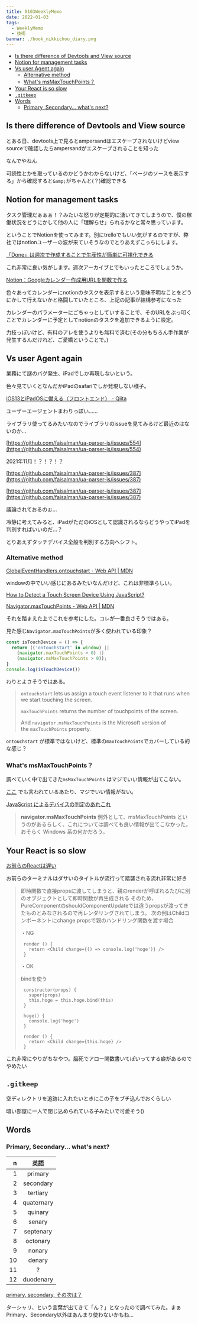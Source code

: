```yaml
---
title: 0103WeeklyMemo
date: 2022-01-03
tags:
  - WeeklyMemo
  - 技術
bannar: ./book_nikkichou_diary.png
---
```


- [Is there difference of Devtools and View source](#is-there-difference-of-devtools-and-view-source)
- [Notion for management tasks](#notion-for-management-tasks)
- [Vs user Agent again](#vs-user-agent-again)
  - [Alternative method](#alternative-method)
  - [What's msMaxTouchPoints？](#whats-msmaxtouchpoints)
- [Your React is so slow](#your-react-is-so-slow)
- [`.gitkeep`](#gitkeep)
- [Words](#words)
  - [Primary, Secondary... what's next?](#primary-secondary-whats-next)

## Is there difference of Devtools and View source

とある日、devtools上で見るとampersandはエスケープされないけどview sourceで確認したらampersandがエスケープされることを知った

なんでやねん

可読性とかを取っているのかどうかわからないけど、「ページのソースを表示する」から確認すると`&amp;`がちゃんと(？)確認できる

## Notion for management tasks

タスク管理だぁぁぁ！？みたいな怒りが定期的に湧いてきてしまうので、僕の稼働状況をどうにかして他の人に「理解らせ」られるかなと常々思っています。

ということでNotionを使ってみます。別にtrelloでもいい気がするのですが、弊社ではnotionユーザーの波が来ていそうなのでとりあえずこっちにします。

[「Done」は週次で作成することで生産性が簡単に可視化できる](https://note.com/hwhang813/n/n4d49ff5d37f9#:~:text=%E3%81%AB%E3%81%AA%E3%82%8A%E3%81%BE%E3%81%99%E3%80%82-,%E3%80%8CDone%E3%80%8D%E3%81%AF%E9%80%B1%E6%AC%A1%E3%81%A7%E4%BD%9C%E6%88%90%E3%81%99%E3%82%8B%E3%81%93%E3%81%A8%E3%81%A7%E7%94%9F%E7%94%A3%E6%80%A7%E3%81%8C%E7%B0%A1%E5%8D%98%E3%81%AB%E5%8F%AF%E8%A6%96%E5%8C%96%E3%81%A7%E3%81%8D%E3%82%8B,-%E3%81%AA%E3%82%93%E3%81%A7%E3%80%8CDone%E3%80%8D%E3%81%98%E3%82%83)

これ非常に良い気がします。週次アーカイブとでもいったところでしょうか。

[Notion：Googleカレンダー作成用URLを関数で作る](https://zenn.dev/barusu/articles/d079a4e9dd6712)

色々あってカレンダーにnotionのタスクを表示するという意味不明なことをどうにかして行えないかと格闘していたところ、上記の記事が結構参考になった

カレンダーのパラメーターにごちゃっとしていすることで、そのURLをぶっ叩くことでカレンダーに予定としてnotionのタスクを追加できるように設定。

力技っぽいけど、有料のアレを使うよりも無料で済む(その分もちろん手作業が発生するんだけれど、ご愛嬌ということで。)

## Vs user Agent again

業務にて謎のバグ発生、iPadでしか再現しないという。

色々見ていくとなんだかiPadのsafariでしか発現しない様子。

[iOS13とiPadOSに備える（フロントエンド） - Qiita](https://qiita.com/zprodev/items/7e133e801e88ae966dc5#ipados%E3%81%AF%E3%83%87%E3%83%95%E3%82%A9%E3%83%AB%E3%83%88%E3%81%AEuseragent%E3%81%8Cmacos%E3%81%A8%E5%90%8C%E3%81%98%E3%81%AB%E3%81%AA%E3%82%8B)

ユーザーエージェントまわりっぽい……

ライブラリ使ってるみたいなのでライブラリのissueを見てみるけど最近のはないのか…

[https://github.com/faisalman/ua-parser-js/issues/554](https://github.com/faisalman/ua-parser-js/issues/554)

2021年11月！？！？！？

[https://github.com/faisalman/ua-parser-js/issues/387](https://github.com/faisalman/ua-parser-js/issues/387)

[https://github.com/faisalman/ua-parser-js/issues/387](https://github.com/faisalman/ua-parser-js/issues/387)

議論されておるのぉ…

冷静に考えてみると、iPadがただのiOSとして認識されるならどうやってiPadを判別すればいいのだ…？

とりあえずタッチデバイス全般を判別する方向へシフト。

### Alternative method

[GlobalEventHandlers.ontouchstart - Web API | MDN](https://developer.mozilla.org/ja/docs/Web/API/GlobalEventHandlers/ontouchstart)

windowの中でいい感じにあるみたいなんだけど、これは非標準らしい。

[How to Detect a Touch Screen Device Using JavaScript?](https://javascript.plainenglish.io/how-to-detect-a-touch-screen-device-using-javascript-68a68360375a)

[Navigator.maxTouchPoints - Web API | MDN](https://developer.mozilla.org/ja/docs/Web/API/Navigator/maxTouchPoints)

それを踏まえた上でこれを参考にした。コレが一番良さそうではある。

見た感じ`Navigator.maxTouchPoints`が多く使われている印象？

```jsx
const isTouchDevice = () => {
  return (('ontouchstart' in window) ||
    (navigator.maxTouchPoints > 0) ||
    (navigator.msMaxTouchPoints > 0));
}
console.log(isTouchDevice())
```

わりとよさそうではある。

> `ontouchstart` lets us assign a touch event listener to it that runs when we start touching the screen.
>
>
> `maxTouchPoints` returns the number of touchpoints of the screen.
>
> And `navigator.msMaxTouchPoints` is the Microsoft version of the `maxTouchPoints` property.

`ontouchstart` が標準ではないけど、標準の`maxTouchPoints`でカバーしている的な感じ？

### What's msMaxTouchPoints？

調べていく中で出てきた`msMaxTouchPoints` はマジでいい情報が出てこない。

[ここ](https://zenn.dev/jamband/scraps/3749203f91875c#:~:text=%E3%81%84%E3%81%91%E3%81%9D%E3%81%86%E3%80%82-,navigator.msMaxTouchPoints,-%E4%BE%8B%E5%A4%96%E3%81%A8%E3%81%97%E3%81%A6%E3%80%81msMaxTouchPoints) でも言われているあたり、マジでいい情報がない。

[JavaScript によるデバイスの判定のあれこれ](https://zenn.dev/jamband/scraps/3749203f91875c#:~:text=%E3%81%84%E3%81%91%E3%81%9D%E3%81%86%E3%80%82-,navigator.msMaxTouchPoints,-%E4%BE%8B%E5%A4%96%E3%81%A8%E3%81%97%E3%81%A6%E3%80%81msMaxTouchPoints)

> **navigator.msMaxTouchPoints**
> 例外として、msMaxTouchPoints というのがあるらしく、これについては調べても良い情報が出てこなかった。おそらく Windows 系の何かだろう。

## Your React is so slow

[お前らのReactは遅い](https://qiita.com/teradonburi/items/5b8f79d26e1b319ac44f)

お前らのターミナルはダサいのタイトルが流行って踏襲される流れ非常に好き

> 即時関数で直接propsに渡してしまうと、親のrenderが呼ばれるたびに別のオブジェクトとして即時関数が再生成される
> そのため、PureComponentのshouldComponentUpdateでは違うpropsが渡ってきたものとみなされるので再レンダリングされてしまう。
> 次の例はChildコンポーネントにchange propsで親のハンドリング関数を渡す場合
>
> ・NG
>
> ```react
>  render () {
>    return <Child change={() => console.log('hoge')} />
>  }
> ```
>
> ・OK
>
> bindを使う
>
> ```react
>  constructor(props) {
>    super(props)
>    this.hoge = this.hoge.bind(this)
>  }
> 
>  hoge() {
>    console.log('hoge')
>  }
> 
>  render () {
>    return <Child change={this.hoge} />
>  }
> ```

これ非常にやりがちなやつ。脳死でアロー関数書いてぽいってする癖があるのでやめたい

## `.gitkeep`

空ディレクトリを追跡に入れたいときにこの子をブチ込んでおくらしい

暗い部屋に一人で閉じ込められている子みたいで可愛そう()

## Words

### Primary, Secondary... what's next?


|    n |    英語    |
| ---: | :--------: |
|    1 |  primary   |
|    2 | secondary  |
|    3 |  tertiary  |
|    4 | quaternary |
|    5 |  quinary   |
|    6 |   senary   |
|    7 | septenary  |
|    8 |  octonary  |
|    9 |   nonary   |
|   10 |   denary   |
|   11 |     ?      |
|   12 | duodenary  |

[primary, secondary, その次は？](https://qiita.com/alg/items/e9bfeb6279d553cee423)

ターシャリ、という言葉が出てきて「ん？」となったので調べてみた。まぁPrimary、Secondary以外はあんまり使わないかもね…

